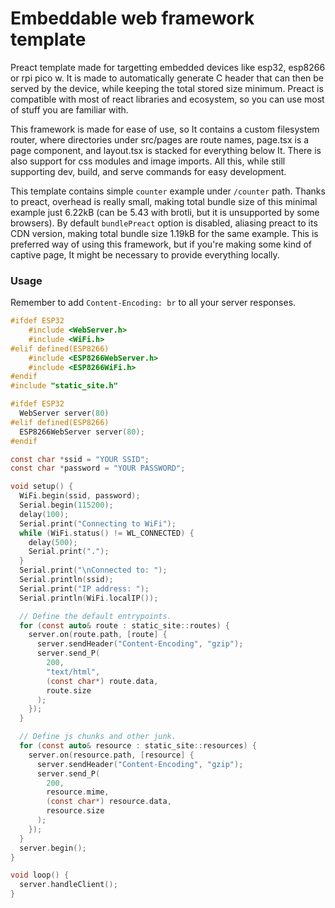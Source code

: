 # Embeddable web framework template
Preact template made for targetting embedded devices like esp32, esp8266 or rpi pico w.
It is made to automatically generate C header that can then be served by the device, while keeping the total stored size minimum.
Preact is compatible with most of react libraries and ecosystem, so
you can use most of stuff you are familiar with.

This framework is made for ease of use, so It contains a custom filesystem router,
where directories under src/pages are route names, page.tsx is a page component, and layout.tsx is stacked for everything below It.
There is also support for css modules and image imports.
All this, while still supporting dev, build, and serve commands for easy development.

This template contains simple `counter` example under `/counter` path.
Thanks to preact, overhead is really small, making total bundle size of this minimal example just 6.22kB (can be 5.43 with brotli, but it is unsupported by some browsers).
By default `bundlePreact` option is disabled, aliasing preact to its CDN version, making total bundle size 1.19kB for the same example.
This is preferred way of using this framework, but if you're making some kind of captive page, It might be necessary to provide everything locally.

### Usage
Remember to add `Content-Encoding: br` to all your server responses.

```c
#ifdef ESP32
    #include <WebServer.h>
    #include <WiFi.h>
#elif defined(ESP8266)
    #include <ESP8266WebServer.h>
    #include <ESP8266WiFi.h>
#endif
#include "static_site.h"

#ifdef ESP32
  WebServer server(80)
#elif defined(ESP8266)
  ESP8266WebServer server(80);
#endif

const char *ssid = "YOUR SSID";
const char *password = "YOUR PASSWORD";

void setup() {
  WiFi.begin(ssid, password);
  Serial.begin(115200);
  delay(100);
  Serial.print("Connecting to WiFi");
  while (WiFi.status() != WL_CONNECTED) {
    delay(500);
    Serial.print(".");
  }
  Serial.print("\nConnected to: ");
  Serial.println(ssid);
  Serial.print("IP address: ");
  Serial.println(WiFi.localIP());

  // Define the default entrypoints.
  for (const auto& route : static_site::routes) {
    server.on(route.path, [route] {
      server.sendHeader("Content-Encoding", "gzip");
      server.send_P(
        200, 
        "text/html", 
        (const char*) route.data, 
        route.size
      );
    });
  }

  // Define js chunks and other junk.
  for (const auto& resource : static_site::resources) {
    server.on(resource.path, [resource] {
      server.sendHeader("Content-Encoding", "gzip");
      server.send_P(
        200, 
        resource.mime, 
        (const char*) resource.data, 
        resource.size
      );
    });
  }
  server.begin();
}

void loop() {
  server.handleClient();
}
```